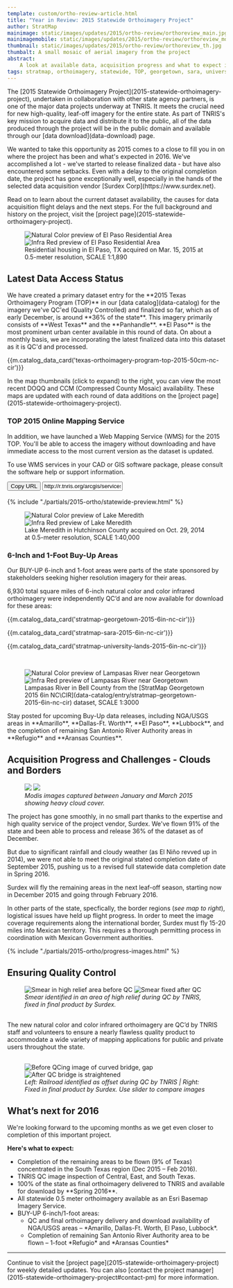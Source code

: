 ```yaml
---
template: custom/ortho-review-article.html
title: "Year in Review: 2015 Statewide Orthoimagery Project"
author: StratMap
mainimage: static/images/updates/2015/ortho-review/orthoreview_main.jpg
mainimagemobile: static/images/updates/2015/ortho-review/orthoreview_mobile.jpg
thumbnail: static/images/updates/2015/ortho-review/orthoreview_th.jpg
thumbalt: A small mosaic of aerial imagery from the project
abstract:
    A look at available data, acquisition progress and what to expect in the coming year for this important statewide data initiative.
tags: stratmap, orthoimagery, statewide, TOP, georgetown, sara, university lands, surdex
---
```

<div class="container">
<div class="row">
<div class="col-md-8">
<p class="lead">The [2015 Statewide Orthoimagery Project](2015-statewide-orthoimagery-project), undertaken in collaboration with other state agency partners, is one of the major data projects underway at TNRIS. It meets the crucial need for new high-quality, leaf-off imagery for the entire state. As part of TNRIS's key mission to acquire data and distribute it to the public, all of the data produced through the project will be in the public domain and available through our [data download](data-download) page.</p>

<p>We wanted to take this opportunity as 2015 comes to a close to fill you in on where the project has been and what's expected in 2016. We've accomplished a lot - we've started to release finalized data - but have also encountered some setbacks. Even with a delay to the original completion date, the project has gone exceptionally well, especially in the hands of the selected data acquisition vendor [Surdex Corp](https://www.surdex.net).</p>

<p>Read on to learn about the current dataset availability, the causes for data acquisition flight delays and the next steps. For the full background and history on the project, visit the [project page](2015-statewide-orthoimagery-project).</p>
</div>
</div>
</div>

<section class="container-fluid full">
<figure class="full-article-figure">
<div id="imageCompare1" class='twentytwenty-container natural-color-infrared'>
  <img class="img-responsive" src="{{m.link('static/images/updates/2015/ortho-review/el_paso_nc.jpg')}}" alt="Natural Color preview of El Paso Residential Area">
  <img class="img-responsive" src="{{m.link('static/images/updates/2015/ortho-review/el_paso_cir.jpg')}}" alt="Infra Red preview of El Paso Residential Area">
</div>
<figcaption class="text-center">Residential housing in El Paso, TX acquired on Mar. 15, 2015 at 0.5-meter resolution, SCALE 1:1,890</figcaption>
</figure>

</section>

<div class="container">
<h2>Latest Data Access Status</h2>
</div>

<div class="container">
<div class="row">
<div class="col-md-8">
<p>We have created a primary dataset entry for the **2015 Texas Orthoimagery Program (TOP)** in our [data catalog](data-catalog) for the imagery we've QC'ed (Quality Controlled) and finalized so far, which as of early December, is around **36% of the state**. This imagery primarily consists of **West Texas** and the **Panhandle**. **El Paso** is the most prominent urban center available in this round of data. On about a monthly basis, we are incorporating the latest finalized data into this dataset as it is QC'd and processed.</p>

{{m.catalog_data_card('texas-orthoimagery-program-top-2015-50cm-nc-cir')}}

<p>In the map thumbnails (click to expand) to the right, you can view the most recent DOQQ and CCM (Compressed County Mosaic) availability. These maps are updated with each round of data additions on the [project page](2015-statewide-orthoimagery-project).</p>

<h3>TOP 2015 Online Mapping Service</h3>
<p>In addition, we have launched a Web Mapping Service (WMS) for the 2015 TOP. You'll be able to access the imagery without downloading and have immediate access to the most current version as the dataset is updated.</p>
<p>To use WMS services in your CAD or GIS software package, please consult the software help or support information.</p>

<div class="input-group copy-url-container">
      <span class="input-group-btn">
    <button class="btn btn-tnris copy-url-btn" type="button">
      <i class="fa fa-clipboard"></i> Copy URL
    </button>
  </span>
  <input class="wms-url copy-url-input form-control" type="text" readonly value="http://r.tnris.org/arcgis/services/TOP/TOP_2015_50CM_NC/ImageServer/WMSServer">
</div>
<br>
</div>
<div class="col-md-4">
  {% include "./partials/2015-ortho/statewide-preview.html" %}
</div>
</div>
</div>

<section class="container-fluid full">
<figure class="full-article-figure">
<div id="imageCompare1" class='twentytwenty-container natural-color-infrared'>
  <img class="img-responsive" src="{{m.link('static/images/updates/2015/ortho-review/lake_meredith_nc.jpg')}}" alt="Natural Color preview of Lake Meredith">
  <img class="img-responsive" src="{{m.link('static/images/updates/2015/ortho-review/lake_meredith_ir.jpg')}}" alt="Infra Red preview of Lake Meredith">
</div>
<figcaption class="text-center">Lake Meredith in Hutchinson County acquired on Oct. 29, 2014 at 0.5-meter resolution, SCALE 1:40,000</figcaption>
</figure>

</section>

<div class="container">
<div class="row">
<div class="col-md-8">
<h3>6-Inch and 1-Foot Buy-Up Areas</h3>

<p>Our BUY-UP 6-inch and 1-foot areas were parts of the state sponsored by stakeholders seeking higher resolution imagery for their areas. </p>

<p>6,930 total square miles of 6-inch natural color and color infrared orthoimagery were independently QC’d and are now available for download for these areas:</p>

{{m.catalog_data_card('stratmap-georgetown-2015-6in-nc-cir')}}

{{m.catalog_data_card('stratmap-sara-2015-6in-nc-cir')}}

{{m.catalog_data_card('stratmap-university-lands-2015-6in-nc-cir')}}

<br>
</div>
</div>
</div>

<section class="container-fluid full">
<figure class="full-article-figure">
<div id="imageCompare1" class='twentytwenty-container natural-color-infrared'>
  <img class="img-responsive" src="{{m.link('static/images/updates/2015/ortho-review/lampasas_river_nc.jpg')}}" alt="Natural Color preview of Lampasas River near  Georgetown">
  <img class="img-responsive" src="{{m.link('static/images/updates/2015/ortho-review/lampasas_river_ir.jpg')}}" alt="Infra Red preview of Lampasas River near Georgetown">
</div>
<figcaption class="text-center">Lampasas River in Bell County from the [StratMap Georgetown 2015 6in NC\CIR](data-catalog/entry/stratmap-georgetown-2015-6in-nc-cir) dataset, SCALE 1:3000</figcaption>
</figure> 
</section>


<div class="container">
<div class="row">
<div class="col-md-8">
<p>Stay posted for upcoming Buy-Up data releases, including NGA/USGS areas in **Amarillo**, **Dallas-Ft. Worth**, **El Paso**, **Lubbock**, and the completion of remaining San Antonio River Authority areas in **Refugio** and **Aransas Counties**.</p>

<h2>Acquisition Progress and Challenges - Clouds and Borders</h2>
</div>
</div>
</div>

<div class="container-fluid full">
<figure>
  <img class="img-responsive hidden-lg" src="{{m.link('static/images/updates/2015/ortho-review/modis_clouds.jpg')}}">
  <img class="img-responsive hidden-xs hidden-sm hidden-md" src="{{m.link('static/images/updates/2015/ortho-review/modis_clouds_long.jpg')}}">
  <figcaption class="text-center"><em>Modis images captured between January and March 2015 showing heavy cloud cover.</em></figcaption>
</figure>
</div>

<div class="container">
<div class="row">
<div class="col-md-7">

<p>The project has gone smoothly, in no small part thanks to the expertise and high quality service of the project vendor, Surdex. We've flown 91% of the state and been able to process and release 36% of the dataset as of December.</p>

<p>But due to significant rainfall and cloudy weather (as El Niño revved up in 2014), we were not able to meet the original stated completion date of September 2015, pushing us to a revised full statewide data completion date in Spring 2016.</p>
 
<p>Surdex will fly the remaining areas in the next leaf-off season, starting now in December 2015 and going through February 2016.</p>

<p>In other parts of the state, specfically, the border regions (<em>see map to right</em>), logistical issues have held up flight progress. In order to meet the image coverage requirements along the international border, Surdex must fly 15-20 miles into Mexican territory. This requires a thorough permitting process in coordination with Mexican Government authorities.</p>
</div>
<div class="col-md-5">
  {% include "./partials/2015-ortho/progress-images.html" %}
</div>
</div>

<div class="row">
<div class="col-md-8">
<h2>Ensuring Quality Control</h2>

<figure>
<div id="imageCompare1" class='twentytwenty-container twentytwenty-2 before-after-qc'>
  <img class="img-responsive" src="{{m.link('static/images/updates/2015/ortho-review/smear-redline-before.jpg')}}" alt="Smear in high relief area before QC">
  <img class="img-responsive" src="{{m.link('static/images/updates/2015/ortho-review/smear-redline-after.jpg')}}" alt="Smear fixed after QC">
</div>
<figcaption><em>Smear identified in an area of high relief during QC by TNRIS, fixed in final product by Surdex.</em></figcaption>
</figure>

<p style="margin: 30px 0">The new natural color and color infrared orthoimagery are QC’d by TNRIS staff and volunteers to ensure a nearly flawless quality product to accommodate a wide variety of mapping applications for public and private users throughout the state.</p>

<figure >
<div id="imageCompare1" class='twentytwenty-container twentytwenty-2 before-after-qc'>
  <img class="img-responsive" src="{{m.link('static/images/updates/2015/ortho-review/railroad-offset-redline-before.jpg')}}" alt="Before QCing image of curved bridge, gap">
  <img class="img-responsive" src="{{m.link('static/images/updates/2015/ortho-review/railroad-offset-redline-after.jpg')}}" alt="After QC bridge is straightened">
</div>
<figcaption><em> Left: Railroad identified as offset during QC by TNRIS | Right: Fixed in final product by Surdex. Use slider to compare images</em></figcaption>
</figure> 

<h2>What’s next for 2016</h2>

<p>We're looking forward to the upcoming months as we get even closer to completion of this important project. </p>

<p><strong>Here's what to expect:</strong></p>

<ul>
  <li>Completion of the remaining areas to be flown (9% of Texas) concentrated in the South Texas region (Dec 2015 – Feb 2016).</li>
  <li>TNRIS QC image inspection of Central, East, and South Texas.</li>
  <li>100% of the state as final orthoimagery delivered to TNRIS and available for download by **Spring 2016**.</li>
  <li>All statewide 0.5 meter orthoimagery available as an Esri Basemap Imagery Service.</li>
  <li>BUY-UP 6-inch/1-foot areas:
    <ul>
      <li>QC and final orthoimagery delivery and download availability of NGA/USGS areas – *Amarillo, Dallas-Ft. Worth, El Paso, Lubbock*.</li>
      <li>Completion of remaining San Antonio River Authority area to be flown – 1-foot *Refugio* and *Aransas Counties*</li>
    </ul>
  </li>
</ul>

<hr>

<p class="lead">Continue to visit the [project page](2015-statewide-orthoimagery-project) for weekly detailed updates. You can also [contact the project manager](2015-statewide-orthoimagery-project#contact-pm) for more information.</p>

</div>
</div>
</div>
